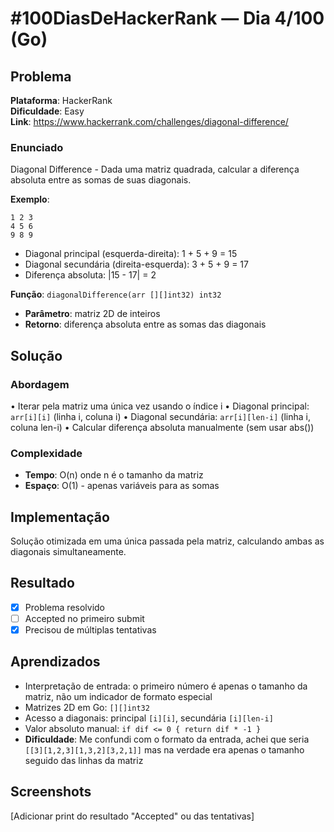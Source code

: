 # #100DiasDeHackerRank — Dia 4/100 (Go)

## Problema

**Plataforma**: HackerRank  
**Dificuldade**: Easy  
**Link**: https://www.hackerrank.com/challenges/diagonal-difference/

### Enunciado

Diagonal Difference - Dada uma matriz quadrada, calcular a diferença absoluta entre as somas de suas diagonais.

**Exemplo**:
```
1 2 3
4 5 6
9 8 9
```
- Diagonal principal (esquerda-direita): 1 + 5 + 9 = 15
- Diagonal secundária (direita-esquerda): 3 + 5 + 9 = 17
- Diferença absoluta: |15 - 17| = 2

**Função**: `diagonalDifference(arr [][]int32) int32`
- **Parâmetro**: matriz 2D de inteiros
- **Retorno**: diferença absoluta entre as somas das diagonais

## Solução

### Abordagem

• Iterar pela matriz uma única vez usando o índice i
• Diagonal principal: `arr[i][i]` (linha i, coluna i)
• Diagonal secundária: `arr[i][len-i]` (linha i, coluna len-i)
• Calcular diferença absoluta manualmente (sem usar abs())

### Complexidade

- **Tempo**: O(n) onde n é o tamanho da matriz
- **Espaço**: O(1) - apenas variáveis para as somas

## Implementação

Solução otimizada em uma única passada pela matriz, calculando ambas as diagonais simultaneamente.

## Resultado

- [x] Problema resolvido
- [ ] Accepted no primeiro submit
- [x] Precisou de múltiplas tentativas

## Aprendizados

- Interpretação de entrada: o primeiro número é apenas o tamanho da matriz, não um indicador de formato especial
- Matrizes 2D em Go: `[][]int32` 
- Acesso a diagonais: principal `[i][i]`, secundária `[i][len-i]`
- Valor absoluto manual: `if dif <= 0 { return dif * -1 }`
- **Dificuldade**: Me confundi com o formato da entrada, achei que seria `[[3][1,2,3][1,3,2][3,2,1]]` mas na verdade era apenas o tamanho seguido das linhas da matriz

## Screenshots

[Adicionar print do resultado "Accepted" ou das tentativas]

